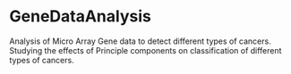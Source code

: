 # GeneDataAnalysis

Analysis of Micro Array Gene data to detect different types of cancers. Studying the effects of Principle components on classification of different types of cancers. 
